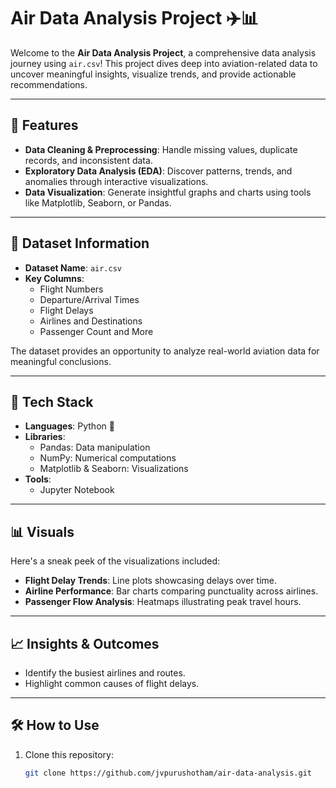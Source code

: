 # Air Data Analysis Project ✈️📊

Welcome to the **Air Data Analysis Project**, a comprehensive data analysis journey using `air.csv`! This project dives deep into aviation-related data to uncover meaningful insights, visualize trends, and provide actionable recommendations.

---

## 🌟 Features
- **Data Cleaning & Preprocessing**: Handle missing values, duplicate records, and inconsistent data.
- **Exploratory Data Analysis (EDA)**: Discover patterns, trends, and anomalies through interactive visualizations.
- **Data Visualization**: Generate insightful graphs and charts using tools like Matplotlib, Seaborn, or Pandas.
  
---

## 📂 Dataset Information
- **Dataset Name**: `air.csv`
- **Key Columns**: 
  - Flight Numbers
  - Departure/Arrival Times
  - Flight Delays
  - Airlines and Destinations
  - Passenger Count and More

The dataset provides an opportunity to analyze real-world aviation data for meaningful conclusions.

---

## 🚀 Tech Stack
- **Languages**: Python 🐍
- **Libraries**:
  - Pandas: Data manipulation
  - NumPy: Numerical computations
  - Matplotlib & Seaborn: Visualizations
- **Tools**:
  - Jupyter Notebook
    
---

## 📊 Visuals
Here's a sneak peek of the visualizations included:
- **Flight Delay Trends**: Line plots showcasing delays over time.
- **Airline Performance**: Bar charts comparing punctuality across airlines.
- **Passenger Flow Analysis**: Heatmaps illustrating peak travel hours.

---

## 📈 Insights & Outcomes
- Identify the busiest airlines and routes.
- Highlight common causes of flight delays.

---

## 🛠️ How to Use
1. Clone this repository:
   ```bash
   git clone https://github.com/jvpurushotham/air-data-analysis.git
